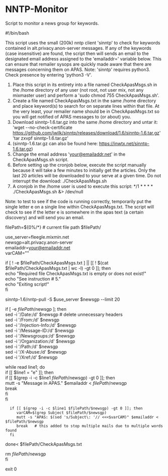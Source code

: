 # NNTP-Monitor
Script to monitor a news group for keywords.
  
#!/bin/bash

 This script uses the small (200k) nntp client 'sinntp' to check for keywords contained in
 alt.privacy.anon-server messages.  If any of the keywords (case insensitive) are found,
 the script then will sends an email to the designated email address assigned to the
 'emailaddr=' variable below.  This can ensure that remailer sysops are quickly made
 aware that there are messages concerning them on APAS.
 Note: 'sinntp' requires python3.  Check presence by entering 'python3 -V'.

 1. Place this script in its entirety into a file named CheckApasMsgs.sh in the /home
    directory of any user (not root, not user mix, not any mixmaster user) and perform a
    'sudo chmod 755 CheckApasMsgs.sh'.
 2. Create a file named CheckApasMsgs.txt in the same /home directory and place keyword(s)
    to search for on separate lines within that file.  At the very least, your remailer
    name should be in CheckApasMsgs.txt so you will get notified of APAS messages to
    (or about) you.
 3. Download sinntp-1.6.tar.gz into the same /home directory and untar it:
    'wget --no-check-certificate https://github.com/jwilk/sinntp/releases/download/1.6/sinntp-1.6.tar.gz'
    'tar zxvpf sinntp-1.6.tar.gz'
 4. (sinntp-1.6.tar.gz can also be found here: https://inwtx.net/sinntp-1.6.tar.gz)
 5. Change the email address 'your@emailaddr.net' in the CheckApasMsgs.sh script.
 6. Before setting up the cronjob below, execute the script manually because it will take a
    few minutes to initially get the articles.  Only the last 20 articles will be downloaded
    to your serve at a given time.  Do not interrupt the download: ./CheckApasMsgs.sh
 7. A cronjob in the /home user is used to execute this script:
    */1 * * * * ./CheckApasMsgs.sh &> /dev/null

 Note: to test to see if the code is running correctly, temporarily put the single letter e
 on a single line within CheckApasMsgs.txt.  The script will check to see if the letter e
 is somewhere in the apas text (a certain discovery) and will send you an email.


filePath=${0%/*} # current file path  $filePath/  

use_server=fleegle.mixmin.net  
newsgp=alt.privacy.anon-server  
emailaddr=your@emailaddr.net  
varCAM=""  
  
if [ ! -e $filePath/CheckApasMsgs.txt ] || [[ ! $(cat $filePath/CheckApasMsgs.txt | wc -l) -gt 0 ]]; then  
   echo "Required file CheckApasMsgs.txt is empty or does not exist!"  
   echo "See instruction # 5."  
   echo "Exiting script!"  
fi  
  
  
sinntp-1.6/nntp-pull -S $use_server $newsgp --limit 20  
  
if [ -e $filePath/$newsgp ]; then  
   sed -i '/Date:/d' $newsgp   # delete unnecessary headers  
   sed -i '/From:/d' $newsgp  
   sed -i '/Injection-Info:/d' $newsgp  
   sed -i '/Message-ID:/d' $newsgp  
   sed -i '/Newsgroups:/d' $newsgp  
   sed -i '/Organization:/d' $newsgp  
   sed -i '/Path:/d' $newsgp  
   sed -i '/X-Abuse:/d' $newsgp  
   sed -i '/Xref:/d' $newsgp  
  
   while read line1; do  
      if [[ $line1 = "e" ]]; then  
         if [[ $(grep -i -c $line1 $filePath/$newsgp) -gt 0 ]]; then  
         mutt -s "Message in APAS." $emailaddr < $filePath/$newsgp  
         break  
         fi  
      fi  
  
      if [[ $(grep -i -c $line1 $filePath/$newsgp) -gt 0 ]]; then  
         varCAM=$(grep Subject $filePath/$newsgp)  
         mutt -s "APAS: $(sed 's/Subject\: '// <<<$varCAM)" $emailaddr < $filePath/$newsgp  
         break   # this added to stop multiple mails due to multiple words found  
      fi  
   done< $filePath/CheckApasMsgs.txt  
  
   rm $filePath/$newsgp  
fi  
  
exit 0    
  
